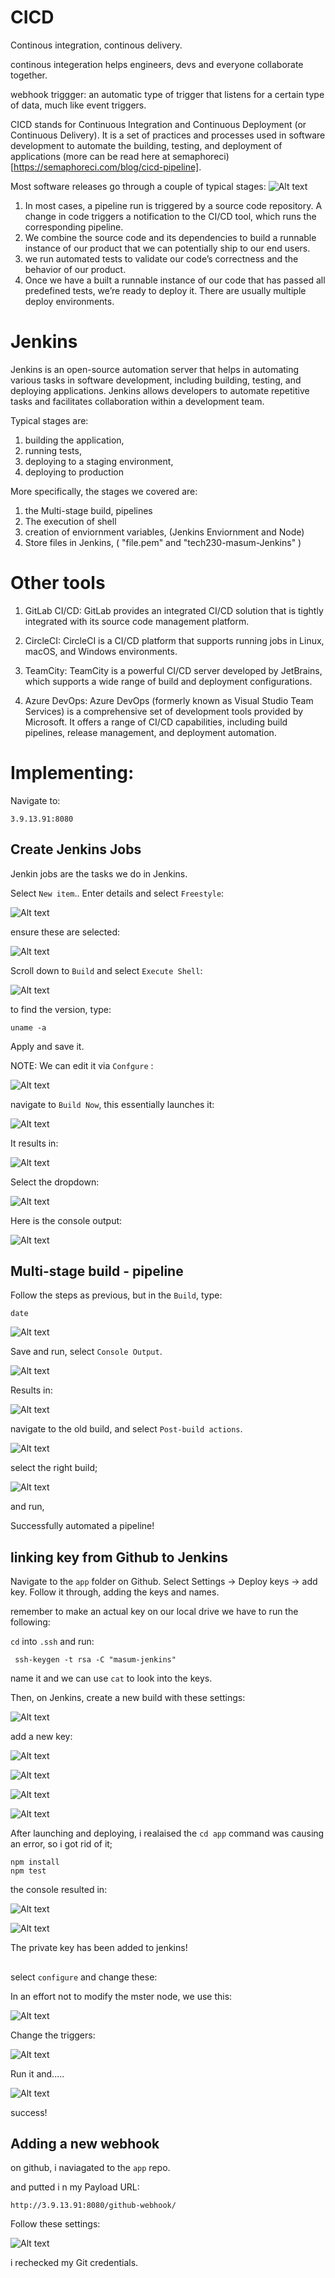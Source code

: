 # CICD

Continous integration, continous delivery.

continous integeration helps engineers, devs  and everyone collaborate together. 

webhook triggger: an automatic type of trigger that listens for a certain type of data, much like event triggers.

CICD stands for Continuous Integration and Continuous Deployment (or Continuous Delivery). It is a set of practices and processes used in software development to automate the building, testing, and deployment of applications (more can be read here at semaphoreci)[https://semaphoreci.com/blog/cicd-pipeline].


Most software releases go through a couple of typical stages:
![Alt text](images/cicd-pipeline-introduction-1024x422-1.jpg)

1. In most cases, a pipeline run is triggered by a source code repository. A change in code triggers a notification to the CI/CD tool, which runs the corresponding pipeline.
2. We combine the source code and its dependencies to build a runnable instance of our product that we can potentially ship to our end users.
3. we run automated tests to validate our code’s correctness and the behavior of our product.
4. Once we have a built a runnable instance of our code that has passed all predefined tests, we’re ready to deploy it. There are usually multiple deploy environments.

# Jenkins

Jenkins is an open-source automation server that helps in automating various tasks in software development, including building, testing, and deploying applications. Jenkins allows developers to automate repetitive tasks and facilitates collaboration within a development team.

Typical stages are:

1. building the application, 
2. running tests, 
3. deploying to a staging environment, 
4. deploying to production

More specifically, the stages we covered are:

1. the Multi-stage build, pipelines
2. The execution of shell
3. creation of enviornment variables, (Jenkins Enviornment and Node)
4. Store files in Jenkins, ( "file.pem" and "tech230-masum-Jenkins" )


# Other tools

1. GitLab CI/CD: GitLab provides an integrated CI/CD solution that is tightly integrated with its source code management platform.

2. CircleCI: CircleCI is a CI/CD platform that supports running jobs in Linux, macOS, and Windows environments.

3. TeamCity: TeamCity is a powerful CI/CD server developed by JetBrains, which supports a wide range of build and deployment configurations.

4. Azure DevOps: Azure DevOps (formerly known as Visual Studio Team Services) is a comprehensive set of development tools provided by Microsoft. It offers a range of CI/CD capabilities, including build pipelines, release management, and deployment automation.



# Implementing:
Navigate to:

```
3.9.13.91:8080
```

## Create Jenkins Jobs

Jenkin jobs are the tasks we do in Jenkins. 

Select `New item`.. Enter details and select `Freestyle`:

![Alt text](images/Screenshot%202023-05-30%20121620.png)

ensure these are selected:

![Alt text](images/Screenshot%202023-05-30%20121757.png)

Scroll down to `Build` and select `Execute Shell`: 

![Alt text](images/Screenshot%202023-05-30%20121853.png)

to find the version, type:

```
uname -a
```

Apply and save it.

NOTE: We can edit it via `Confgure` :

![Alt text](images/Screenshot%202023-05-30%20125841.png)



navigate to `Build Now`, this essentially launches it:

![Alt text](images/Screenshot%202023-05-30%20122453.png)

It results in:

![Alt text](images/Screenshot%202023-05-30%20122520.png)

Select the dropdown:

![Alt text](images/Screenshot%202023-05-30%20122556.png)

Here is the console output:

![Alt text](images/Screenshot%202023-05-30%20122653.png)



## Multi-stage build - pipeline

Follow the steps as previous, but in the `Build`, type:

```
date
```

![Alt text](images/Screenshot%202023-05-30%20143710.png)

Save and run, select `Console Output`.

![Alt text](images/Screenshot%202023-05-30%20143803.png)

Results in:

![Alt text](images/Screenshot%202023-05-30%20143940.png)

navigate to the old build, and select `Post-build actions`.

![Alt text](images/Screenshot%202023-05-30%20144132.png)

select the right build;

![Alt text](images/Screenshot%202023-05-30%20144227.png)

and run,

Successfully automated a pipeline!



## linking key from Github to Jenkins

Navigate to the `app` folder on Github. Select Settings -> Deploy keys -> add key. Follow it through, adding the keys and names. 

remember to make an actual key on our local drive we have to run the following:

`cd` into `.ssh` and run:

```
 ssh-keygen -t rsa -C "masum-jenkins"
```

name it and we can use `cat` to look into the keys. 

Then, on Jenkins, create a new build with these settings:

![Alt text](images/Screenshot%202023-05-30%20150210.png)

add a new key:

![Alt text](images/Screenshot%202023-05-30%20152106.png)

![Alt text](images/Screenshot%202023-05-30%20152128.png)

![Alt text](images/Screenshot%202023-05-30%20150246.png)

![Alt text](images/Screenshot%202023-05-30%20150301.png)

After launching and deploying, i realaised the `cd app` command was causing an error, so i got rid of it;

```
npm install
npm test
```

the console resulted in:

![Alt text](images/Screenshot%202023-05-30%20150656.png)

![Alt text](images/Screenshot%202023-05-30%20150728.png)

The private key has been added to jenkins!

## 

select `configure` and change these:

In an effort not to modify the mster node, we use this:

![Alt text](images/Screenshot%202023-05-30%20152947.png)

Change the triggers:

![Alt text](images/Screenshot%202023-05-30%20153030.png)

Run it and.....

![Alt text](images/Screenshot%202023-05-30%20153703.png)

success!

## Adding a new webhook

on github, i naviagated to the `app` repo.

and putted i n my Payload URL:

```
http://3.9.13.91:8080/github-webhook/
```

Follow these settings:

![Alt text](images/Screenshot%202023-05-30%20161326.png)

i rechecked my Git credentials. 




